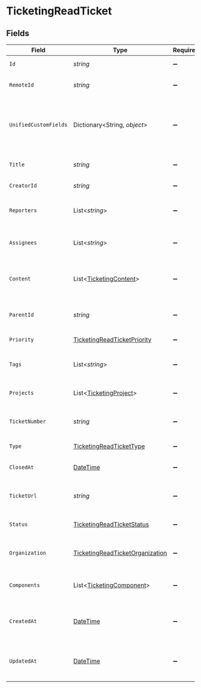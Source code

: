 # TicketingReadTicket


## Fields

| Field                                                                                         | Type                                                                                          | Required                                                                                      | Description                                                                                   | Example                                                                                       |
| --------------------------------------------------------------------------------------------- | --------------------------------------------------------------------------------------------- | --------------------------------------------------------------------------------------------- | --------------------------------------------------------------------------------------------- | --------------------------------------------------------------------------------------------- |
| `Id`                                                                                          | *string*                                                                                      | :heavy_minus_sign:                                                                            | Unique identifier                                                                             | 8187e5da-dc77-475e-9949-af0f1fa4e4e3                                                          |
| `RemoteId`                                                                                    | *string*                                                                                      | :heavy_minus_sign:                                                                            | Provider's unique identifier                                                                  | 8187e5da-dc77-475e-9949-af0f1fa4e4e3                                                          |
| `UnifiedCustomFields`                                                                         | Dictionary<String, *object*>                                                                  | :heavy_minus_sign:                                                                            | Custom Unified Fields configured in your StackOne project                                     | {<br/>"my_project_custom_field_1": "REF-1236",<br/>"my_project_custom_field_2": "some other value"<br/>} |
| `Title`                                                                                       | *string*                                                                                      | :heavy_minus_sign:                                                                            | The title or subject of the ticket                                                            | System outage in production environment                                                       |
| `CreatorId`                                                                                   | *string*                                                                                      | :heavy_minus_sign:                                                                            | The creator of the ticket                                                                     | user-001                                                                                      |
| `Reporters`                                                                                   | List<*string*>                                                                                | :heavy_minus_sign:                                                                            | Users who reported the ticket                                                                 | [<br/>"user-001",<br/>"user-002"<br/>]                                                        |
| `Assignees`                                                                                   | List<*string*>                                                                                | :heavy_minus_sign:                                                                            | Agents assigned to the ticket                                                                 | [<br/>"user-001",<br/>"user-002"<br/>]                                                        |
| `Content`                                                                                     | List<[TicketingContent](../../Models/Components/TicketingContent.md)>                         | :heavy_minus_sign:                                                                            | Array of content associated with the ticket                                                   |                                                                                               |
| `ParentId`                                                                                    | *string*                                                                                      | :heavy_minus_sign:                                                                            | ID of the parent ticket if this is a sub-ticket                                               | ticket-002                                                                                    |
| `Priority`                                                                                    | [TicketingReadTicketPriority](../../Models/Components/TicketingReadTicketPriority.md)         | :heavy_minus_sign:                                                                            | Priority of the ticket                                                                        |                                                                                               |
| `Tags`                                                                                        | List<*string*>                                                                                | :heavy_minus_sign:                                                                            | The tags of the ticket                                                                        | [<br/>"tag-001",<br/>"tag-002"<br/>]                                                          |
| `Projects`                                                                                    | List<[TicketingProject](../../Models/Components/TicketingProject.md)>                         | :heavy_minus_sign:                                                                            | Projects the ticket belongs to                                                                |                                                                                               |
| `TicketNumber`                                                                                | *string*                                                                                      | :heavy_minus_sign:                                                                            | The unique ticket number or reference ID                                                      | ticket-001                                                                                    |
| `Type`                                                                                        | [TicketingReadTicketType](../../Models/Components/TicketingReadTicketType.md)                 | :heavy_minus_sign:                                                                            | The type of the ticket                                                                        |                                                                                               |
| `ClosedAt`                                                                                    | [DateTime](https://learn.microsoft.com/en-us/dotnet/api/system.datetime?view=net-5.0)         | :heavy_minus_sign:                                                                            | The date the ticket was closed                                                                | 2021-01-01T01:01:01.000Z                                                                      |
| `TicketUrl`                                                                                   | *string*                                                                                      | :heavy_minus_sign:                                                                            | URL to view the ticket in the source system                                                   | https://help.company.com/tickets/SUP-5689                                                     |
| `Status`                                                                                      | [TicketingReadTicketStatus](../../Models/Components/TicketingReadTicketStatus.md)             | :heavy_minus_sign:                                                                            | Current status of the ticket                                                                  |                                                                                               |
| `Organization`                                                                                | [TicketingReadTicketOrganization](../../Models/Components/TicketingReadTicketOrganization.md) | :heavy_minus_sign:                                                                            | Organization associated with the ticket                                                       |                                                                                               |
| `Components`                                                                                  | List<[TicketingComponent](../../Models/Components/TicketingComponent.md)>                     | :heavy_minus_sign:                                                                            | Components associated with the ticket                                                         |                                                                                               |
| `CreatedAt`                                                                                   | [DateTime](https://learn.microsoft.com/en-us/dotnet/api/system.datetime?view=net-5.0)         | :heavy_minus_sign:                                                                            | The timestamp when the record was created                                                     | 2021-01-01T01:01:01.000Z                                                                      |
| `UpdatedAt`                                                                                   | [DateTime](https://learn.microsoft.com/en-us/dotnet/api/system.datetime?view=net-5.0)         | :heavy_minus_sign:                                                                            | The timestamp when the record was last updated                                                | 2021-01-01T01:01:01.000Z                                                                      |